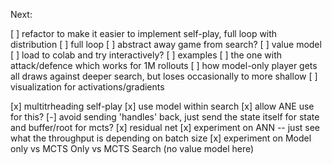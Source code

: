 Next:

[ ] refactor to make it easier to implement self-play, full loop with distribution
[ ] full loop 
[ ] abstract away game from search?
[ ] value model
[ ] load to colab and try interactively?
[ ] examples 
    [ ] the one with attack/defence which works for 1M rollouts 
    [ ] how model-only player gets all draws against deeper search, but loses occasionally to more shallow
[ ] visualization for activations/gradients

[x] multitrheading self-play
[x] use model within search
    [x] allow ANE use for this?
[-] avoid sending 'handles' back, just send the state itself for state and buffer/root for mcts?
[x] residual net
[x] experiment on ANN -- just see what the throughput is depending on batch size
[x] experiment on Model only vs MCTS Only vs MCTS Search (no value model here)